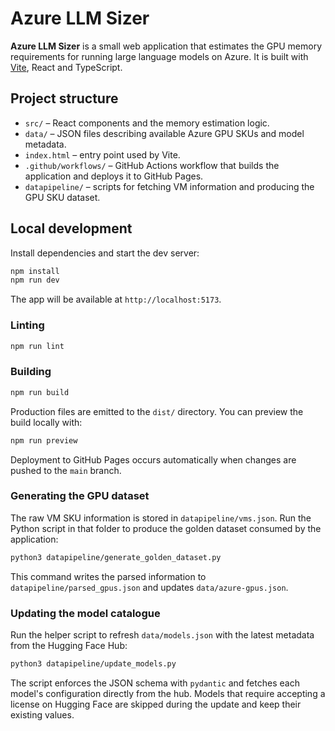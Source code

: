 # Azure LLM Sizer

**Azure LLM Sizer** is a small web application that estimates the GPU memory requirements for running large language models on Azure. It is built with [Vite](https://vitejs.dev/), React and TypeScript.

## Project structure

- `src/` – React components and the memory estimation logic.
- `data/` – JSON files describing available Azure GPU SKUs and model metadata.
- `index.html` – entry point used by Vite.
- `.github/workflows/` – GitHub Actions workflow that builds the application and deploys it to GitHub Pages.
- `datapipeline/` – scripts for fetching VM information and producing the GPU SKU dataset.

## Local development

Install dependencies and start the dev server:

```bash
npm install
npm run dev
```

The app will be available at `http://localhost:5173`.

### Linting

```bash
npm run lint
```

### Building

```bash
npm run build
```

Production files are emitted to the `dist/` directory. You can preview the build locally with:

```bash
npm run preview
```

Deployment to GitHub Pages occurs automatically when changes are pushed to the `main` branch.

### Generating the GPU dataset

The raw VM SKU information is stored in `datapipeline/vms.json`. Run the Python
script in that folder to produce the golden dataset consumed by the
application:

```bash
python3 datapipeline/generate_golden_dataset.py
```

This command writes the parsed information to `datapipeline/parsed_gpus.json`
and updates `data/azure-gpus.json`.

### Updating the model catalogue

Run the helper script to refresh `data/models.json` with the latest metadata from the Hugging Face Hub:

```bash
python3 datapipeline/update_models.py
```

The script enforces the JSON schema with `pydantic` and fetches each model's configuration directly from the hub. Models that require accepting a license on Hugging Face are skipped during the update and keep their existing values.
